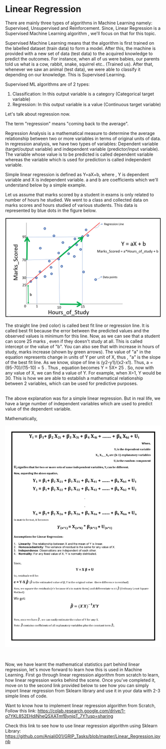 # Linear Regression

There are mainly three types of algorithms in Machine Learning namely: Supervised, Unsupervised and Reinforcement. Since, Linear Regression is a Supervised Machine Learning algorithm , we'll focus on that for this topic. <br/>

Supervised Machine Learning means that the algorithm is first trained on the labelled dataset (train data) to form a model. After this, the machine is provided with a new set of data (test data) to the acquired knowledge to predict the outcomes. For instance, when all of us were babies, our parents told us what is a cow, rabbit, snake, squirrel etc.. (Trained us). After that, whenever we saw an animal (test data), we were able to classify it depending on our knowledge. This is Supervised Learning. <br/>

Supervised ML algorithms are of 2 types: <br/>
1. Classification: In this output variable is a category (Categorical target variable) <br/>
2. Regression: In this output variable is a value (Continuous target variable) <br/>

Let's talk about regression now. <br/>

The term "regression" means "coming back to the average". <br/> 

Regression Analysis is a mathematical measure to determine the average relationship between two or more variables in terms of original units of data. In regression analysis, we have two types of variables: Dependent variable (target/output variable) and independent variable (predictor/input variable). The variable whose value is to be predicted is called dependent variable whereas the variable which is used for prediction is called independent variable. <br/>

Simple linear regression is defined as Y=aX+b, where , Y is dependent variable and X is independent variable. a and b are coefficients which we'll understand below by a simple example.<br/>

Let us assume that marks scored by a student in exams is only related to number of hours he studied. We went to a class and collected data on marks scores and hours studied of various students. This data is represented by blue dots in the figure below. 

<p align="center">
<img src="https://github.com/Anjali001/onestep-electron-content/blob/main/Courses/easy_track/Linear%20Regression/regress.jpg" alt="drawing" width="700"/>
</p>

The straight line (red color) is called best fit line or regression line. It is called best fit because the error between the predicted values and the observed values is minimum for this line. Now, as we can see that a student can score 25 marks , even if they doesn't study at all. This is called intercept or the value of "b". You can also see that with increase in hours of study, marks increase (shown by green arrows). The value of "a" in the equation represents change in units of Y per unit of X, thus , "a" is the slope of the best fit line. As we know, slope of line is (y2-y1)/(x2-x1). Thus, a = (95-70)/(15-10) = 5 . Thus , equation becomes Y = 5X+ 25 . So, now with any value of X, we can find a value of Y. For example, when X=1, Y would be 30. This is how we are able to establish a mathematical relationship between 2 variables, which can be used for predictive purposes. <br/><br/>

The above explanation was for a simple linear regression. But in real life, we have a large number of independent variables which are used to predict value of the dependent variable. 

Mathematically, 
<p align="center">
<img src="https://github.com/Anjali001/onestep-electron-content/blob/main/Courses/easy_track/Linear%20Regression/LR_formulae.jpg" alt="drawing" width="700"/>
 </p>
<br/>

Now, we have learnt the mathematical statistics part behind linear regression, let's move forward to learn how this is used in Machine Learning. First go through linear regression algorithm from scratch to learn, how linear regression works behind the scene. Once you've completed it, move on to the second link provided below to see how you can simply import linear regression from Sklearn library and use it in your data with 2-3 simple lines of code. <br/>
 
Want to know how to implement linear regression algorithm from Scratch, Follow this link: https://colab.research.google.com/drive/1-q7YKL852EHdiNheQSXATmfBynjqT_7Y?usp=sharing
<br/>

Check this link to see how to use linear regression algorithm using Sklearn Library: https://github.com/Anjali001/GRIP_Tasks/blob/master/Linear_Regression.ipynb
<br/>
